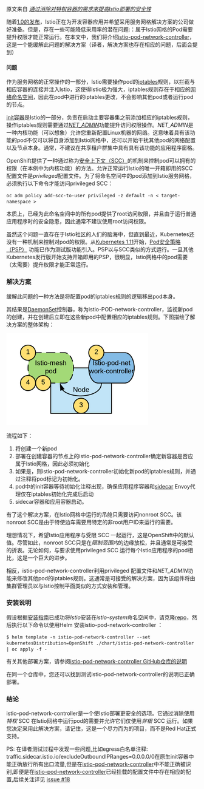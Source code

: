 原文来自 *[通过消除对特权容器的需求来提高Istio部署的安全性](https://blog.openshift.com/increasing-security-of-istio-deployments-by-removing-the-need-for-privileged-containers/)*

随着[1.0的发布](https://istio.io/blog/2018/announcing-1.0/)，Istio正在为开发容器应用并希望采用服务网格解决方案的公司做好准备。但是，存在一些可能降低采用率的潜在问题:：属于Istio网格的Pod需要提升权限才能正常运行。在本文中，我们将介绍[istio-pod-network-controller](https://github.com/sabre1041/istio-pod-network-controller)，这是一个能缓解此问题的解决方案（译者，解决方案也存在相应的问题，后面会提到）

#### 问题

作为服务网格的正常操作的一部分，Istio需要操作pod的[iptables](https://en.wikipedia.org/wiki/Iptables)规则，以拦截与相应容器的连接并注入Istio，这使得Istio极为强大，iptables规则存在于相应的[网络命名空间](http://man7.org/linux/man-pages/man7/network_namespaces.7.html)，因此在pod中进行的iptables更改，不会影响其他pod或者运行pod的节点。

[init容器](https://kubernetes.io/docs/concepts/workloads/pods/init-containers/)是Istio的一部分，负责在启动主要容器集之前添加相应的iptables规则，操作iptables规则需要通过[*NET_ADMIN*](http://man7.org/linux/man-pages/man7/capabilities.7.html)功能提升访问权限操作。*NET_ADMIN*是一种内核功能（可以想象）允许您重新配置Linux机器的网络。这意味着具有该功能的pod不仅可以将自身添加到Istio网格中，还可以开始干扰其他pod的网络配置以及节点本身。通常，不建议在共享租户群集中具有具有该功能的应用程序窗格。

OpenShift提供了一种通过称为[安全上下文（SCC）](https://docs.openshift.com/container-platform/3.10/admin_guide/manage_scc.html)的机制来控制pod可以拥有的权限（在本例中为内核功能）的方法。允许正常运行Istio的唯一开箱即用的SCC配置文件是*privileged*配置文件。为了将命名空间中的pod添加到Istio服务网格，必须执行以下命令才能访问privileged  SCC：

```
oc adm policy add-scc-to-user privileged -z default -n < target-namespace >
```

本质上，已经为此命名空间中的所有pod提供了root访问权限，并且由于运行普通应用程序时的安全隐患，因此通常不建议使用root访问权限。

虽然这个问题一直存在于Istio社区的人们的脑海中，但直到最近，Kubernetes还没有一种机制来控制对pod的权限。从[Kubernetes 1.11](https://github.com/kubernetes/kubernetes/blob/master/CHANGELOG-1.11.md)开始，[Pod安全策略（PSP）](https://kubernetes.io/docs/concepts/policy/pod-security-policy/)  功能已作为测试版功能引入。PSP以与SCC类似的方式运行。一旦其他Kubernetes发行版开始支持开箱即用的PSP，很明显，Istio网格中的pod需要（太需要）提升权限才能正常运行。

### 解决方案

缓解此问题的一种方法是将配置pod的iptables规则的逻辑移出pod本身。

其结果是[DaemonSet](https://kubernetes.io/docs/concepts/workloads/controllers/daemonset/)控制器，称为istio-POD-network-controller，监视新pod的创建，并在创建后立即在这些新pod中配置相应的iptables规则。下图描绘了解决方案的整体架构：

![img](../assets/istiograph.png)

流程如下：

1. 将创建一个新pod
2. 部署在创建容器的节点上的istio-pod-network-controller确定新容器是否应属于Istio网格，因此必须初始化
3. 如果是，则istio-pod-network-controller初始化新pod的iptables规则，并通过注释将pod标记为初始化。
4. pod中的init容器等待初始化注释出现，确保应用程序容器和[sidecar](https://istio.io/docs/setup/kubernetes/sidecar-injection/) Envoy代理仅在iptables初始化完成后启动
5. sidecar容器和应用容器启动。

有了这个解决方案，在Istio网格中运行的吊舱只需要访问nonroot SCC。该nonroot  SCC是由于特使边车需要用特定的非root用户ID来运行的需要。

理想情况下，希望Istio应用程序与受限 SCC 一起运行，这是OpenShift中的默认值。尽管如此，nonroot  SCC只是在*限制范围内*的边缘放松，并且通常是可接受的折衷。无论如何，与要求使用privileged SCC 运行每个Istio应用程序的pod相比，这是一个巨大的进步。

相反，istio-pod-network-controller利用privileged 配置文件和*NET_ADMIN*功能来修改其他pod的iptables规则。这通常是可接受的解决方案，因为该组件将由集群管理员以与Istio控制平面类似的方式安装和管理。

### 安装说明

假设根据[安装指南](https://istio.io/docs/setup/kubernetes/)已成功将*Istio*安装在*istio-system*命名空间中，请克隆[repo](https://github.com/sabre1041/istio-pod-network-controller)，然后执行以下命令以使用Helm 安装istio-pod-network-controller ：

```
$ helm template -n istio-pod-network-controller --set kubernetesDistribution=OpenShift ./chart/istio-pod-network-controller | oc apply -f -
```

有关其他部署方案，请参阅[istio-pod-network-controller GitHub仓库的说明](https://github.com/sabre1041/istio-pod-network-controller)

在同一个仓库中，您还可以找到测试istio-pod-network-controller的说明已正确部署。

### 结论

istio-pod-network-controller是一个使Istio部署更安全的选项。它通过消除使用*特权* SCC 在Istio网格中运行pod的需要并允许它们仅使用*非根* SCC 运行。如果您决定采用此解决方案，请记住，这是一个尽力而为的项目，而不是Red Hat正式支持。

PS:  在译者测试过程中发现一些问题,比如egress白名单注释: traffic.sidecar.istio.io/excludeOutboundIPRanges=0.0.0.0/0在原生init容器中能正确放行所有出口流量,但是在[istio-pod-network-controller](https://github.com/sabre1041/istio-pod-network-controller)中不能正确被识别,即便是在[istio-pod-network-controller](https://github.com/sabre1041/istio-pod-network-controller)已经挂载的配置文件中存在相应的配置,后续关注详见 [issue #18](https://github.com/sabre1041/istio-pod-network-controller/issues/18)


